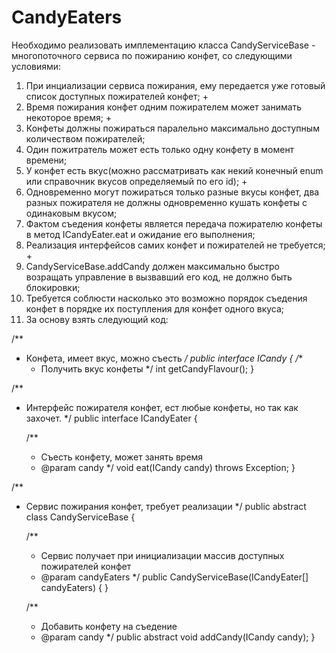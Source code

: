 # CandyEaters

Необходимо реализовать имплементацию класса CandyServiceBase -  многопоточного сервиса по пожиранию конфет, со следующими условиями:
1. При инциализации сервиса пожирания, ему передается уже готовый список доступных пожирателей конфет; +
2. Время пожирания конфет одним пожирателем может занимать некоторое время; +
3. Конфеты должны пожираться паралельно максимально доступным количеством пожирателей;
4. Один пожитратель может есть только одну конфету в момент времени;
5. У конфет есть вкус(можно рассматривать как некий конечный enum  или справочник вкусов определяемый по его id); +
6. Одновременно могут пожираться только разные вкусы конфет, два разных пожирателя не должны одновременно кушать конфеты с одинаковым вкусом;
7. Фактом съедения конфеты является передача пожирателю конфеты в метод ICandyEater.eat и ожидание его выполнения;
8. Реализация интерфейсов самих конфет и пожирателей не требуется; +
9. CandyServiceBase.addCandy должен максимально быстро возращать управление в вызвавший его код, не должно быть блокировки;
10. Требуется соблюсти насколько это возможно порядок съедения конфет  в порядке их поступления для конфет одного вкуса;
11. За основу взять следующий код:

/**
 * Конфета, имеет вкус, можно съесть
 */
public interface ICandy {
    /**
     * Получить вкус конфеты
     */
    int getCandyFlavour();
}

/**
 * Интерфейс пожирателя конфет, ест любые конфеты, но так как захочет.
 */
public interface ICandyEater {

    /**
     * Съесть конфету, может занять время
     * @param candy
     */
    void eat(ICandy candy) throws Exception;
}

/**
 * Сервис пожирания конфет, требует реализации
 */
public abstract class CandyServiceBase {

    /**
     * Сервис получает при инициализации массив доступных пожирателей конфет
     * @param candyEaters
     */
    public CandyServiceBase(ICandyEater[] candyEaters) {
    }

    /**
     * Добавить конфету на съедение
     * @param candy
     */
    public abstract void addCandy(ICandy candy);
}
